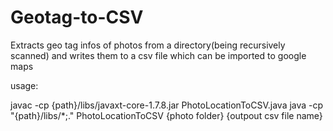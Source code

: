 # Geotag-to-CSV

Extracts geo tag infos  of photos from a directory(being recursively scanned) and writes them to a csv file which can be imported to google maps

usage:

javac -cp {path}/libs/javaxt-core-1.7.8.jar PhotoLocationToCSV.java
java -cp "{path}/libs/*;." PhotoLocationToCSV {photo folder} {outpout csv file name}
